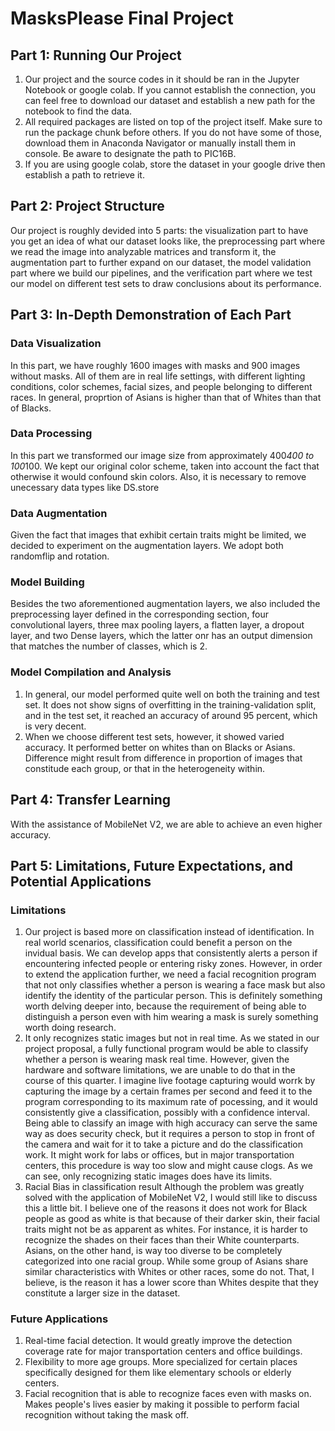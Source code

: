 # MasksPlease Final Project

## Part 1: Running Our Project
1. Our project and the source codes in it should be ran in the Jupyter Notebook or google colab. If you cannot establish the connection, you can feel free to download our dataset and establish a new path for the notebook to find the data.
2. All required packages are listed on top of the project itself. Make sure to run the package chunk before others. If you do not have some of those, download them in Anaconda Navigator or manually install them in console. Be aware to designate the path to PIC16B.
3. If you are using google colab, store the dataset in your google drive then establish a path to retrieve it.

## Part 2: Project Structure
Our project is roughly devided into 5 parts: the visualization part to have you get an idea of what our dataset looks like, the preprocessing part where we read the image into analyzable matrices and transform it, the augmentation part to further expand on our dataset, the model validation part where we build our pipelines, and the verification part where we test our model on different test sets to draw conclusions about its performance.

## Part 3: In-Depth Demonstration of Each Part
### Data Visualization
In this part, we have roughly 1600 images with masks and 900 images without masks. All of them are in real life settings, with different lighting conditions, color schemes, facial sizes, and people belonging to different races. In general, proprtion of Asians is higher than that of Whites than that of Blacks.

### Data Processing
In this part we transformed our image size from approximately 400*400 to 100*100. We kept our original color scheme, taken into account the fact that otherwise it would confound skin colors. Also, it is necessary to remove unecessary data types like DS.store

### Data Augmentation
Given the fact that images that exhibit certain traits might be limited, we decided to experiment on the augmentation layers. We adopt both randomflip and rotation. 

### Model Building
Besides the two aforementioned augmentation layers, we also included the preprocessing layer defined in the corresponding section, four convolutional layers, three max pooling layers, a flatten layer, a dropout layer, and two Dense layers, which the latter onr has an output dimension that matches the number of classes, which is 2.

### Model Compilation and Analysis
1. In general, our model performed quite well on both the training and test set. It does not show signs of overfitting in the training-validation split, and in the test set, it reached an accuracy of around 95 percent, which is very decent.
2. When we choose different test sets, however, it showed varied accuracy. It performed better on whites than on Blacks or Asians. Difference might result from difference in proportion of images that constitude each group, or that in the heterogeneity within.

## Part 4: Transfer Learning
With the assistance of MobileNet V2, we are able to achieve an even higher accuracy. 

## Part 5: Limitations, Future Expectations, and Potential Applications
### Limitations
1. Our project is based more on classification instead of identification.
In real world scenarios, classification could benefit a person on the invidual basis. We can develop apps that consistently alerts a person if encountering infected people or entering risky zones. However, in order to extend the application further, we need a facial recognition program that not only classifies whether a person is wearing a face mask but also identify the identity of the particular person. This is definitely something worth delving deeper into, because the requirement of being able to distinguish a person even with him wearing a mask is surely something worth doing research.
2. It only recognizes static images but not in real time.
As we stated in our project proposal, a fully functional program would be able to classify whether a person is wearing mask real time. However, given the hardware and software limitations, we are unable to do that in the course of this quarter. I imagine live footage capturing would worrk by capturing the image by a certain frames per second and feed it to the program corresponding to its maximum rate of pocessing, and it would consistently give a classification, possibly with a confidence interval. Being able to classify an image with high accuracy can serve the same way as does security check, but it requires a person to stop in front of the camera and wait for it to take a picture and do the classification work. It might work for labs or offices, but in major transportation centers, this procedure is way too slow and might cause clogs. As we can see, only recognizing static images does have its limits.
3. Racial Bias in classification result
Although the problem was greatly solved with the application of MobileNet V2, I would still like to discuss this a little bit. I believe one of the reasons it does not work for Black people as good as white is that because of their darker skin, their facial traits might not be as apparent as whites. For instance, it is harder to recognize the shades on their faces than their White counterparts. Asians, on the other hand, is way too diverse to be completely categorized into one racial group. While some group of Asians share similar characteristics with Whites or other races, some do not. That, I believe, is the reason it has a lower score than Whites despite that they constitute a larger size in the dataset.
### Future Applications
1. Real-time facial detection. It would greatly improve the detection coverage rate for major transportation centers and office buildings.
2. Flexibility to more age groups. More specialized for certain places specifically designed for them like elementary schools or elderly centers.
3. Facial recognition that is able to recognize faces even with masks on. Makes people's lives easier by making it possible to perform facial recognition without taking the mask off.